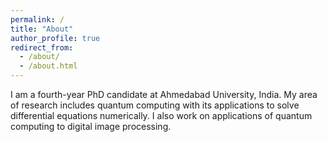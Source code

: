 ```yaml
---
permalink: /
title: "About"
author_profile: true
redirect_from: 
  - /about/
  - /about.html
---
```


I am a fourth-year PhD candidate at Ahmedabad University, India. My area of research includes quantum computing with its applications to solve differential equations numerically. I also work on applications of quantum computing to digital image processing.
